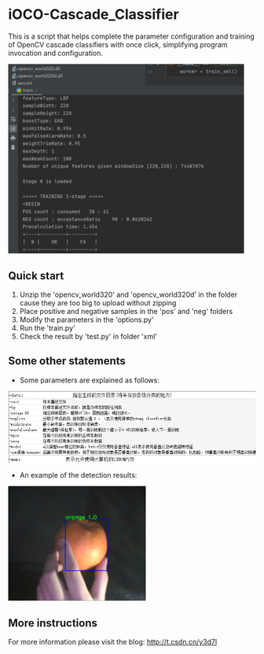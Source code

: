 # iOCO-Cascade_Classifier
This is a script that helps complete the parameter configuration and training of OpenCV cascade classifiers with once click, simplifying program invocation and configuration.

<img src="./figures/process.png" width="480" />

## Quick start
1. Unzip the 'opencv_world320' and 'opencv_world320d' in the folder cause they are too big to upload without zipping
2. Place positive and negative samples in the 'pos' and 'neg' folders
3. Modify the parameters in the 'options.py'
4. Run the 'train.py'
5. Check the result by 'test.py' in folder 'xml'

## Some other statements
- Some parameters are explained as follows:
<img src="./figures/parameters_description.png" width="640" />

- An example of the detection results:
<img src="./figures/result.png" width="280" />

## More instructions
For more information please visit the blog: <http://t.csdn.cn/y3d7l>
